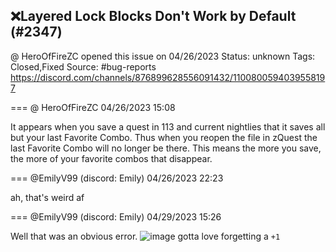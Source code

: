 ## ❌Layered Lock Blocks Don't Work by Default (#2347)
@ HeroOfFireZC opened this issue on 04/26/2023
Status: unknown
Tags: Closed,Fixed
Source: #bug-reports https://discord.com/channels/876899628556091432/1100800594039558197


=== @ HeroOfFireZC 04/26/2023 15:08

It appears when you save a quest in 113 and current nightlies that it saves all but your last Favorite Combo. Thus when you reopen the file in zQuest the last Favorite Combo will no longer be there. This means the more you save, the more of your favorite combos that disappear.

=== @EmilyV99 (discord: Emily) 04/26/2023 22:23

ah, that's weird af

=== @EmilyV99 (discord: Emily) 04/29/2023 15:26

Well that was an obvious error.
![image](https://cdn.discordapp.com/attachments/1100800594039558197/1101892263816216636/image.png?ex=65ec7fa3&is=65da0aa3&hm=e22823f1ccd9a0857651e80bc92df5bf0fab6737539062cc75bd829d8a157b3d&)
gotta love forgetting a `+1`
